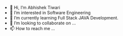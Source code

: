 - 👋 Hi, I’m Abhishek Tiwari 
- 👀 I’m interested in Software Engineering  
- 🌱 I’m currently learning Full Stack JAVA Development.
- 💞️ I’m looking to collaborate on ...
- 📫 How to reach me ...

<!---
abhishekGithubUser/abhishekGithubUser is a ✨ special ✨ repository because its `README.md` (this file) appears on your GitHub profile.
You can click the Preview link to take a look at your changes.
--->
